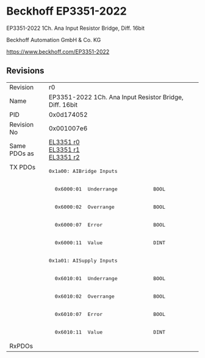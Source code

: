 # Beckhoff EP3351-2022

EP3351-2022 1Ch. Ana Input Resistor Bridge, Diff. 16bit 

Beckhoff Automation GmbH & Co. KG

https://www.beckhoff.com/EP3351-2022

## Revisions
<table>
<tr>
<td>Revision</td>
<td>r0</td>
</tr>
<tr>
<td>Name</td>
<td>EP3351-2022 1Ch. Ana Input Resistor Bridge, Diff. 16bit </td>
</tr>
<tr>
<td>PID</td>
<td>0x0d174052</td>
</tr>
<tr>
<td>Revision No</td>
<td>0x001007e6</td>
</tr>
<tr>
<td>Same PDOs as</td>
<td><a href="EL3351.md">EL3351 r0</a><br/><a href="EL3351.md">EL3351 r1</a><br/><a href="EL3351.md">EL3351 r2</a></td>
</tr>
<tr>
<td rowspan=10 valign=top>TX PDOs</td>
<td><pre>0x1a00: AIBridge Inputs </pre></td>
<td></td>
</tr>
<tr>
<td><pre>  0x6000:01  Underrange            BOOL</pre></td>
</tr>
<tr>
<td><pre>  0x6000:02  Overrange             BOOL</pre></td>
</tr>
<tr>
<td><pre>  0x6000:07  Error                 BOOL</pre></td>
</tr>
<tr>
<td><pre>  0x6000:11  Value                 DINT</pre></td>
</tr>
<tr>
<td><pre>0x1a01: AISupply Inputs </pre></td>
</tr>
<tr>
<td><pre>  0x6010:01  Underrange            BOOL</pre></td>
</tr>
<tr>
<td><pre>  0x6010:02  Overrange             BOOL</pre></td>
</tr>
<tr>
<td><pre>  0x6010:07  Error                 BOOL</pre></td>
</tr>
<tr>
<td><pre>  0x6010:11  Value                 DINT</pre></td>
</tr>
<tr>
<td>RxPDOs</td>
<td></td>
</tr>
</table>
